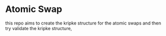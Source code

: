 # Atomic Swap

this repo aims to create the kripke structure for the atomic swaps and then try validate the kripke structure,


